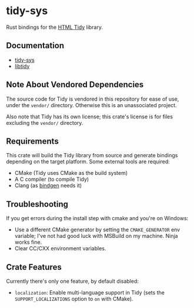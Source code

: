 # tidy-sys
Rust bindings for the [HTML Tidy](https://github.com/htacg/tidy-html5) library.

## Documentation
- [tidy-sys](https://docs.rs/tidy-sys/latest/tidy_sys/)
- [libtidy](https://www.html-tidy.org/developer/)

## Note About Vendored Dependencies
The source code for Tidy is vendored in this repository for ease of use, under the `vendor/` directory.
Otherwise this is an unassociated project.

Also note that Tidy has its own license; this crate's license is for files excluding the `vendor/` directory.

## Requirements
This crate will build the Tidy library from source and generate bindings depending on the target platform.
Some external tools are required:
- CMake (Tidy uses CMake as the build system)
- A C compiler (to compile Tidy)
- Clang (as [bindgen](https://github.com/htacg/tidy-html5) needs it)

## Troubleshooting
If you get errors during the install step with cmake and you're on Windows:
- Use a different CMake generator by setting the `CMAKE_GENERATOR` env variable; I've not had good luck with MSBuild on my machine. Ninja works fine.
- Clear CC/CXX environment variables.

## Crate Features
Currently there's only one feature, by default disabled:
- `localization`: Enable multi-language support in Tidy (sets the `SUPPORT_LOCALIZATIONS` option to `on` with CMake).
